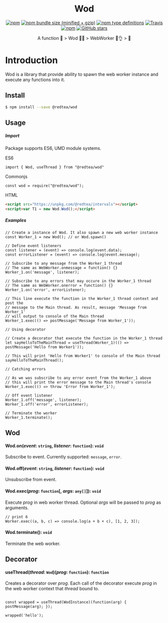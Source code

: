<h1 align="center">Wod</h2>

<p align="center">
<a href="https://www.npmjs.com/package/@redtea/wod"><img src="https://img.shields.io/npm/v/@redtea/wod.svg" alt="npm"></a>
<a href="https://www.npmjs.com/package/@redtea/wod"><img src="https://img.shields.io/bundlephobia/minzip/@redtea/wod.svg" alt="npm bundle size (minified + gzip)"></a>
<a href="https://www.npmjs.com/package/@redtea/wod"><img src="https://img.shields.io/npm/types/@redtea/wod.svg" alt="npm type definitions"></a>
<a href="https://travis-ci.org/org-redtea/wod"><img src="https://img.shields.io/travis/org-redtea/wod.svg" alt="Travis"></a>
<a href="https://www.npmjs.com/package/@redtea/wod"><img src="https://img.shields.io/npm/l/@redtea/wod.svg" alt="npm"></a>
<a href="https://github.com/org-redtea/wod"><img src="https://img.shields.io/github/stars/org-redtea/wod.svg?style=social&label=Stars" alt="GitHub stars"></a>
</p>

<p align="center">A function 🎁 > Wod 🚀🎁 > WebWorker 🎁👌 > 🎉</p>

# Introduction

Wod is a library that provide ability to spawn the web worker instance and execute any functions into it.

## Install
```bash
$ npm install --save @redtea/wod
```

## Usage

##### Import

Package supports ES6, UMD module systems.


ES6
```JS
import { Wod, useThread } from "@redtea/wod"
```

Commonjs
```JS
const wod = require("@redtea/wod");
```

HTML
```HTML
<script src="https://unpkg.com/@redtea/intervals"></script>
<script>var T1 = new Wod.Wod();</script>
```

##### Examples
```JS
// Create a instance of Wod. It also spawn a new web worker instance
const Worker_1 = new Wod(); // or Wod.spawn()

// Define event listeners
const listener = (event) => console.log(event.data);
const errorListener = (event) => console.log(event.message);

// Subscribe to any message from the Worker_1 thread
// The same as WebWorker.onmessage = function() {} 
Worker_1.on('message', listener);

// Subscribe to any errors that may occure in the Worker_1 thread
// The same as WebWorker.onerror = function() {} 
Worker_1.on('error', errorListener);

// This line execute the function in the Worker_1 thread context and post the 
// message to the Main thread. As result, message 'Message from Worker_1'
// will output to console of the Main thread
Worker_1.exec(() => postMessage('Message from Worker_1'));

// Using decorator

// Create a decorator that execute the function in the Worker_1 thread
let sayHelloToTheMainThread = useThread(Worker_1)(() => postMessage('Hello from Worker1'));

// This will print 'Hello from Worker1' to console of the Main thread
sayHelloToTheMainThread();

// Catching errors

// As we was subscribe to any error event from the Worker_1 above
// this will print the error message to the Main thread's console
Worker_1.exec(() => throw 'Error from Worker_1');

// Off event listener
Worker_1.off('message', listener);
Worker_1.off('error', errorListener);

// Terminate the worker
Worker_1.terminate();
```

## Wod

#### Wod.on(*event*: `string`, *listener*: `function`): `void`

Subscribe to event. Currently supported: `message`, `error`.

#### Wod.off(*event*: `string`, *listener*: `function`): `void`

Unsubscribe from event.

#### Wod.exec(*prog*: `function`[, *args*: `any[]`]): `void`

Execute *prog* in web worker thread. Optional *args* will be passed to *prog* as arguments.
```JS
// print 6
Worker.exec((a, b, c) => console.log(a + b + c), [1, 2, 3]);
```

#### Wod.terminate(): `void`

Terminate the web worker.


## Decorator

#### useThread(*thread*: `Wod`)(*prog*: `function`): `function`

Creates a decorator over *prog*. Each call of the decorator execute *prog* in the web worker context that *thread* bound to.

```JS

const wrapped = useThread(WodInstance)(function(arg) { postMessage(arg); });

wrapped('hello');
```
